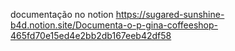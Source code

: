 documentação no notion
https://sugared-sunshine-b4d.notion.site/Documenta-o-p-gina-coffeeshop-465fd70e15ed4e2bb2db167eeb42df58
